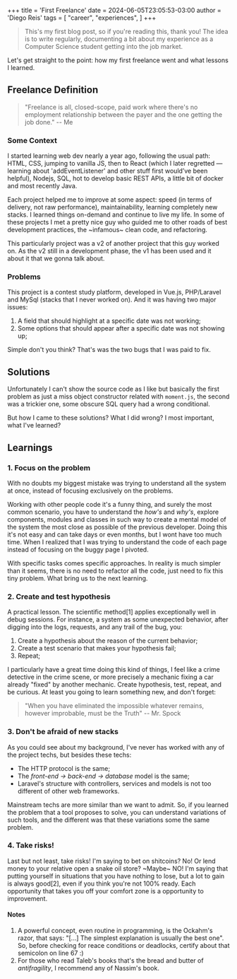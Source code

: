 +++
title = 'First Freelance'
date = 2024-06-05T23:05:53-03:00
author = 'Diego Reis'
tags = [
    "career",
    "experiences",
]
+++

>This's my first blog post, so if you're reading this, thank you! The idea
>is to write regularly, documenting a bit about my experience as a Computer Science
>student getting into the job market.

Let's get straight to the point: how my first freelance went and what lessons I learned.

## Freelance Definition

> "Freelance is all, closed-scope, paid work where there's no employment relationship between the payer and the one getting the job done."                          -- Me


### Some Context

I started learning web dev nearly a year ago, following the usual path: HTML, CSS,
jumping to vanilla JS, then to React (which I later regretted — learning about 'addEventListener' and other stuff first
would’ve been helpful), Nodejs,  SQL, hot to develop basic REST APIs, a little bit of docker and most recently Java.


Each project helped me to improve at some aspect: speed (in terms of delivery, not raw performance), maintainability,
learning completely new stacks. I learned things on-demand and continue to live my life. In some of these projects I met
a pretty nice guy who guided me to other roads of best development practices, the ~infamous~ clean code, and refactoring.

This particularly project was a v2 of another project that this guy worked on. As the v2 still in a development phase,
the v1 has been used and it about it that we gonna talk about.


### Problems

This project is a contest study platform, developed in Vue.js, PHP/Laravel and MySql (stacks that I never worked on).
And it was having two major issues:

1. A field that should highlight at a specific date was not working;
2. Some options that should appear after a specific date was not showing up;

Simple don't you think? That's was the two bugs that I was paid to fix.

## Solutions

Unfortunately I can't show the source code as I like but basically the first problem as just a miss object constructor
related with `moment.js`, the second was a trickier one, some obscure SQL query had a wrong conditional.

But how I came to these solutions? What I did wrong? I most important, what I've learned?

## Learnings

### 1. Focus on the problem

With no doubts my biggest mistake was trying to understand all the system at once, instead of focusing exclusively
on the problems.

Working with other people code it's a funny thing, and surely the most common scenario, you have to understand the _how's_ and _why's_, explore components, modules and classes in such way to create a mental model of the system the most
close as possible of the previous developer. Doing this it's not easy and can take days or even months, but I wont have too much time. When I realized that I was trying to understand the code of each page instead of focusing on the buggy page I pivoted.

With specific tasks comes specific approaches. In reality is much simpler than it seems, there is no need to refactor
all the code, just need to fix this tiny problem. What bring us to the next learning.


### 2. Create and test hypothesis

A practical lesson. The scientific method[1] applies exceptionally well in debug sessions. For instance,
a system as some unexpected behavior, after digging into the logs, requests, and any trail of the bug, you:

1. Create a hypothesis about the reason of the current behavior;
2. Create a test scenario that makes your hypothesis fail;
3. Repeat;

I particularly have a great time doing this kind of things, I feel like a crime detective in the crime scene, or more
precisely a mechanic fixing a car already "fixed" by another mechanic. Create hypothesis, test, repeat, and be curious. At least you going to learn something new, and don't forget:

> "When you have eliminated the impossible whatever remains, however improbable, must be the Truth"
>                                                                           -- Mr. Spock


### 3. Don't be afraid of new stacks

As you could see about my background, I've never has worked with any of the project techs, but besides these techs:

- The HTTP protocol is the same;
- The _front-end -> back-end -> database_ model is the same;
- Laravel's structure with controllers, services and models is not too different of other web frameworks.

Mainstream techs are more similar than we want to admit. So, if you learned the problem that a tool proposes to solve,
you can understand variations of such tools, and the different was that these variations some the same problem.

### 4. Take risks!

Last but not least, take risks! I'm saying to bet on shitcoins? No! Or lend money to your relative open a snake oil store? ~Maybe~ NO! I'm saying that putting yourself in situations that you have nothing to lose, but a lot to gain is always good[2], even if you think you're not 100% ready. Each opportunity that takes you off your comfort zone is a opportunity to improvement.


#### Notes

1. A powerful concept, even routine in programming, is the Ockahm's razor, that says: "[...] The simplest explanation is usually the best one". So, before checking for reace conditions or deadlocks, certify about that semicolon on line 67 :)
2. For those who read Taleb's books that's the bread and butter of _antifragility_, I recommend any of Nassim's book.

<script src="https://giscus.app/client.js"
        data-repo="el-yawd/el-yawd.github.io"
        data-repo-id="R_kgDOPAI12g"
        data-mapping="title"
        data-strict="1"
        data-reactions-enabled="1"
        data-emit-metadata="1"
        data-input-position="top"
        data-theme="dark"
        data-lang="en"
        data-loading="lazy"
        crossorigin="anonymous"
        async>
</script>
